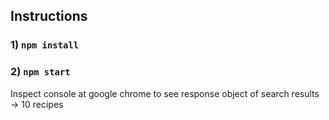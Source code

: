 ## Instructions
### 1) `npm install`
### 2) `npm start`

Inspect console at google chrome to see response object of search results -> 10 recipes
